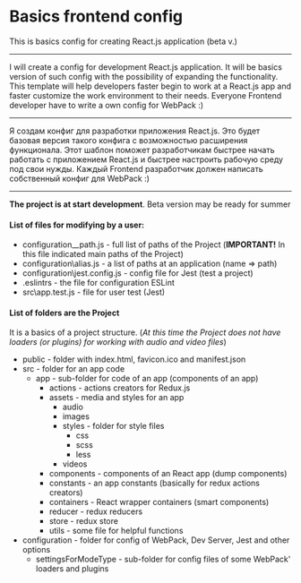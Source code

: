 # Basics frontend config

This is basics config for creating React.js application (beta v.)

---

I will create a config for development React.js application. 
It will be basics version of such config with the possibility of expanding the functionality. 
This template will help developers faster begin to work at a React.js app and faster customize the work environment to their needs. 
Everyone Frontend developer have to write a own config for WebPack :) 

---

Я создам конфиг для разработки приложения React.js. 
Это будет базовая версия такого конфига с возможностью расширения функционала. 
Этот шаблон поможет разработчикам быстрее начать работать с приложением React.js и быстрее настроить рабочую среду под свои нужды. 
Каждый Frontend разработчик должен написать собственный конфиг для WebPack :)

---

**The project is at start development**. Beta version may be ready for summer

#### List of files for modifying by a user:
- configuration\__path.js - full list of paths of the Project (**IMPORTANT!** In this file indicated main paths of the Project)
- configuration\alias.js - a list of paths at an application (name => path)
- configuration\jest.config.js - config file for Jest (test a project)
- .eslintrs - the file for configuration ESLint
- src\app.test.js - file for user test (Jest)

#### List of folders are the Project
It is a basics of a project structure. (_At this time the Project does not 
have loaders (or plugins) for working with audio and video files_)

+ public - folder with index.html, favicon.ico and manifest.json
+ src - folder for an app code
    + app - sub-folder for code of an app (components of an app)
        + actions - actions creators for Redux.js
        + assets - media and styles for an app
            + audio
            + images
            + styles - folder for style files
                + css
                + scss
                + less
            + videos
        + components - components of an React app (dump components)
        + constants - an app constants (basically for redux actions creators)
        + containers - React wrapper containers (smart components)
        + reducer - redux reducers
        + store - redux store
        + utils - some file for helpful functions
+ configuration - folder for config of WebPack, Dev Server, Jest and other options
    + settingsForModeType - sub-folder for config files of some WebPack' loaders and plugins
